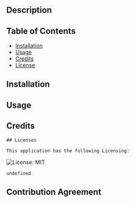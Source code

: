 
  # 

  ## Description
   
  

  ## Table of Contents

  * [Installation](#installation)
  * [Usage](#usage)
  * [Credits](#credits)
  * [License](#license)
  
  ## Installation

  

  ## Usage

  

  ## Credits

  

 

    
    ## Licenses

    This application has the following Licensing:

    
  ![License: MIT](https://img.shields.io/badge/License-MIT-blue.svg)
  
    undefined

    


  

  ## Contribution Agreement

  
  